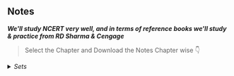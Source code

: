 ## Notes

***We'll study NCERT very well, and in terms of reference books we'll study & practice from RD Sharma & Cengage***

> Select the Chapter and Download the Notes Chapter wise 👇

<details><summary><em>Sets</em></summary>
<br>

> Download the Full Note of "Sets" 👇

- [Sets]()

> Or, Exercises 👇

- [NCERT Exercise 1.1](https://raw.githubusercontent.com/hisayakhere/Mission-ACHIEVE/main/Subjects/03Mathematics/NCERT-Exercise1.1.pdf)
- [NCERT Exercise 1.2](https://raw.githubusercontent.com/hisayakhere/Mission-ACHIEVE/main/Subjects/03Mathematics/NCERT-Exercise1.2.pdf)
- [NCERT Exercise 1.3](https://raw.githubusercontent.com/hisayakhere/Mission-ACHIEVE/main/Subjects/03Mathematics/NCERT-Exercise1.3.pdf)
- [NCERT Exercise 1.4](https://raw.githubusercontent.com/hisayakhere/Mission-ACHIEVE/main/Subjects/03Mathematics/NCERT-Exercise1.4.pdf)
- [NCERT Exercise 1.5](https://raw.githubusercontent.com/hisayakhere/Mission-ACHIEVE/main/Subjects/03Mathematics/NCERT-Exercise1.5.pdf)


</details>



